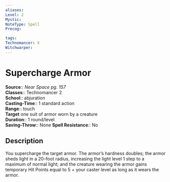 ```yaml
---
aliases: 
Level: 2
Mystic: 
NoteType: Spell
Precog: 

tags: 
Technomancer: X
Witchwarper: 
---
```


# Supercharge Armor

**Source**:: _Near Space pg. 157_  
**Classes**:: Technomancer 2  
**School**:: abjuration  
**Casting-Time**:: 1 standard action  
**Range**:: touch  
**Target** one suit of armor worn by a creature  
**Duration**:: 1 round/level  
**Saving-Throw**:: None
**Spell Resistance**:: No

## Description

You supercharge the target armor. The armor’s hardness doubles; the armor sheds light in a 20-foot radius, increasing the light level 1 step to a maximum of normal light; and the creature wearing the armor gains temporary Hit Points equal to 5 + your caster level as long as it wears the armor.
